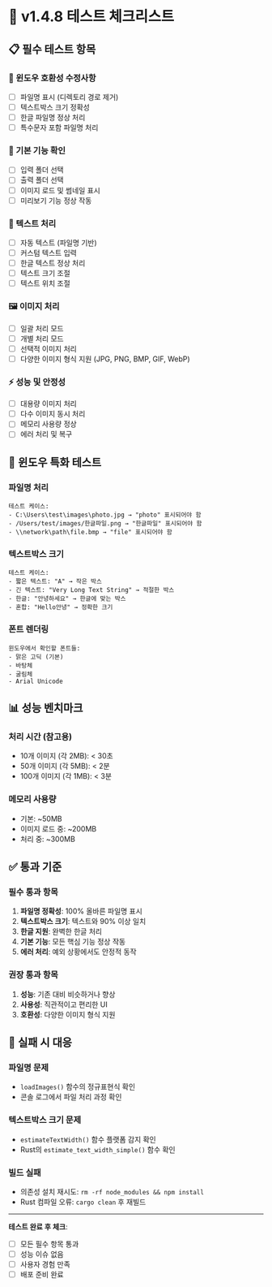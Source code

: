 # 🧪 v1.4.8 테스트 체크리스트

## 📋 필수 테스트 항목

### 🔧 윈도우 호환성 수정사항
- [ ] 파일명 표시 (디렉토리 경로 제거)
- [ ] 텍스트박스 크기 정확성
- [ ] 한글 파일명 정상 처리
- [ ] 특수문자 포함 파일명 처리

### 🎯 기본 기능 확인
- [ ] 입력 폴더 선택
- [ ] 출력 폴더 선택
- [ ] 이미지 로드 및 썸네일 표시
- [ ] 미리보기 기능 정상 작동

### 📝 텍스트 처리
- [ ] 자동 텍스트 (파일명 기반)
- [ ] 커스텀 텍스트 입력
- [ ] 한글 텍스트 정상 처리
- [ ] 텍스트 크기 조절
- [ ] 텍스트 위치 조절

### 🖼️ 이미지 처리
- [ ] 일괄 처리 모드
- [ ] 개별 처리 모드
- [ ] 선택적 이미지 처리
- [ ] 다양한 이미지 형식 지원 (JPG, PNG, BMP, GIF, WebP)

### ⚡ 성능 및 안정성
- [ ] 대용량 이미지 처리
- [ ] 다수 이미지 동시 처리
- [ ] 메모리 사용량 정상
- [ ] 에러 처리 및 복구

## 🐛 윈도우 특화 테스트

### 파일명 처리
```
테스트 케이스:
- C:\Users\test\images\photo.jpg → "photo" 표시되어야 함
- /Users/test/images/한글파일.png → "한글파일" 표시되어야 함
- \\network\path\file.bmp → "file" 표시되어야 함
```

### 텍스트박스 크기
```
테스트 케이스:
- 짧은 텍스트: "A" → 작은 박스
- 긴 텍스트: "Very Long Text String" → 적절한 박스
- 한글: "안녕하세요" → 한글에 맞는 박스
- 혼합: "Hello안녕" → 정확한 크기
```

### 폰트 렌더링
```
윈도우에서 확인할 폰트들:
- 맑은 고딕 (기본)
- 바탕체
- 굴림체
- Arial Unicode
```

## 📊 성능 벤치마크

### 처리 시간 (참고용)
- 10개 이미지 (각 2MB): < 30초
- 50개 이미지 (각 5MB): < 2분
- 100개 이미지 (각 1MB): < 3분

### 메모리 사용량
- 기본: ~50MB
- 이미지 로드 중: ~200MB
- 처리 중: ~300MB

## ✅ 통과 기준

### 필수 통과 항목
1. **파일명 정확성**: 100% 올바른 파일명 표시
2. **텍스트박스 크기**: 텍스트와 90% 이상 일치
3. **한글 지원**: 완벽한 한글 처리
4. **기본 기능**: 모든 핵심 기능 정상 작동
5. **에러 처리**: 예외 상황에서도 안정적 동작

### 권장 통과 항목
1. **성능**: 기존 대비 비슷하거나 향상
2. **사용성**: 직관적이고 편리한 UI
3. **호환성**: 다양한 이미지 형식 지원

## 🚨 실패 시 대응

### 파일명 문제
- `loadImages()` 함수의 정규표현식 확인
- 콘솔 로그에서 파일 처리 과정 확인

### 텍스트박스 크기 문제
- `estimateTextWidth()` 함수 플랫폼 감지 확인
- Rust의 `estimate_text_width_simple()` 함수 확인

### 빌드 실패
- 의존성 설치 재시도: `rm -rf node_modules && npm install`
- Rust 컴파일 오류: `cargo clean` 후 재빌드

---

**테스트 완료 후 체크**: 
- [ ] 모든 필수 항목 통과
- [ ] 성능 이슈 없음
- [ ] 사용자 경험 만족
- [ ] 배포 준비 완료
